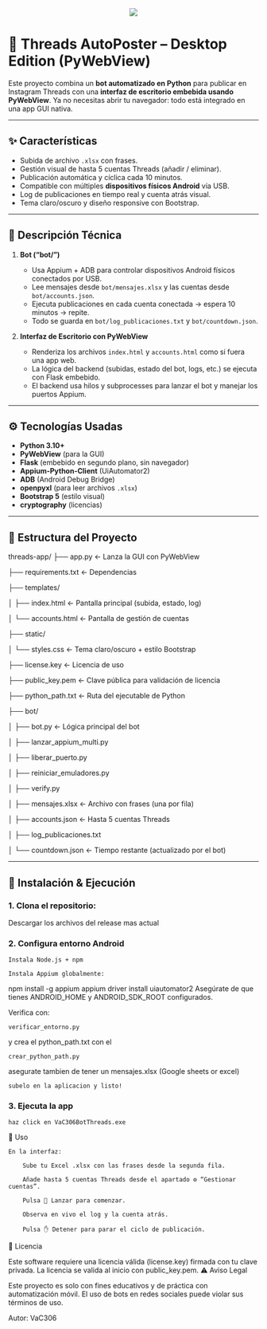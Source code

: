 <div align="center">
  <a href="https://discord.com/users/elpursi_306_" target="_blank">
    <img src="https://img.shields.io/badge/🗨️_Contáctame_en_Discord_-elpursi_306_-7289da?style=for-the-badge&logo=discord&logoColor=white"/>
  </a>
</div>


# 🤖 Threads AutoPoster – Desktop Edition (PyWebView)

Este proyecto combina un **bot automatizado en Python** para publicar en Instagram Threads con una **interfaz de escritorio embebida usando PyWebView**. Ya no necesitas abrir tu navegador: todo está integrado en una app GUI nativa.

---

## ✨ Características

- Subida de archivo `.xlsx` con frases.
- Gestión visual de hasta 5 cuentas Threads (añadir / eliminar).
- Publicación automática y cíclica cada 10 minutos.
- Compatible con múltiples **dispositivos físicos Android** vía USB.
- Log de publicaciones en tiempo real y cuenta atrás visual.
- Tema claro/oscuro y diseño responsive con Bootstrap.

---

## 📌 Descripción Técnica

1. **Bot (“bot/”)**
   - Usa Appium + ADB para controlar dispositivos Android físicos conectados por USB.
   - Lee mensajes desde `bot/mensajes.xlsx` y las cuentas desde `bot/accounts.json`.
   - Ejecuta publicaciones en cada cuenta conectada → espera 10 minutos → repite.
   - Todo se guarda en `bot/log_publicaciones.txt` y `bot/countdown.json`.

2. **Interfaz de Escritorio con PyWebView**
   - Renderiza los archivos `index.html` y `accounts.html` como si fuera una app web.
   - La lógica del backend (subidas, estado del bot, logs, etc.) se ejecuta con Flask embebido.
   - El backend usa hilos y subprocesses para lanzar el bot y manejar los puertos Appium.

---

## ⚙️ Tecnologías Usadas

- **Python 3.10+**
- **PyWebView** (para la GUI)
- **Flask** (embebido en segundo plano, sin navegador)
- **Appium-Python-Client** (UiAutomator2)
- **ADB** (Android Debug Bridge)
- **openpyxl** (para leer archivos `.xlsx`)
- **Bootstrap 5** (estilo visual)
- **cryptography** (licencias)

---

## 📁 Estructura del Proyecto

threads-app/
├── app.py ← Lanza la GUI con PyWebView

├── requirements.txt ← Dependencias

├── templates/

│ ├── index.html ← Pantalla principal (subida, estado, log)

│ └── accounts.html ← Pantalla de gestión de cuentas

├── static/

│ └── styles.css ← Tema claro/oscuro + estilo Bootstrap

├── license.key ← Licencia de uso

├── public_key.pem ← Clave pública para validación de licencia

├── python_path.txt ← Ruta del ejecutable de Python

├── bot/

│ ├── bot.py ← Lógica principal del bot

│ ├── lanzar_appium_multi.py

│ ├── liberar_puerto.py

│ ├── reiniciar_emuladores.py

│ ├── verify.py

│ ├── mensajes.xlsx ← Archivo con frases (una por fila)

│ ├── accounts.json ← Hasta 5 cuentas Threads

│ ├── log_publicaciones.txt

│ └── countdown.json ← Tiempo restante (actualizado por el bot)



---

## 🚀 Instalación & Ejecución

### 1. Clona el repositorio:
Descargar los archivos del release mas actual

### 2. Configura entorno Android

    Instala Node.js + npm

    Instala Appium globalmente:

npm install -g appium
appium driver install uiautomator2
Asegúrate de que tienes ANDROID_HOME y ANDROID_SDK_ROOT configurados.

Verifica con:

    verificar_entorno.py

y crea el python_path.txt con el 

    crear_python_path.py

asegurate tambien de tener un mensajes.xlsx (Google sheets or excel)

    subelo en la aplicacion y listo!

### 3. Ejecuta la app

    haz click en VaC306BotThreads.exe


🧠 Uso

    En la interfaz:

        Sube tu Excel .xlsx con las frases desde la segunda fila.

        Añade hasta 5 cuentas Threads desde el apartado ⚙️ “Gestionar cuentas”.

        Pulsa 🚀 Lanzar para comenzar.

        Observa en vivo el log y la cuenta atrás.

        Pulsa ✋ Detener para parar el ciclo de publicación.

🔐 Licencia

Este software requiere una licencia válida (license.key) firmada con tu clave privada. La licencia se valida al inicio con public_key.pem.
⚠️ Aviso Legal

Este proyecto es solo con fines educativos y de práctica con automatización móvil.
El uso de bots en redes sociales puede violar sus términos de uso.

Autor: VaC306
